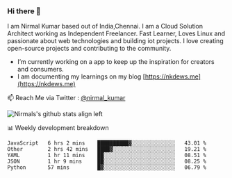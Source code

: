 ### Hi there 👋

 I am Nirmal Kumar based out of India,Chennai. I am a Cloud Solution Architect working as Independent Freelancer. Fast Learner, Loves Linux and passionate about web technologies and building iot projects. I love creating open-source projects and contributing to the community.

- I’m currently working on a app to keep up the inspiration for creators and consumers.
- I am documenting my learnings on my blog [https://nkdews.me](https://nkdews.me)

📫 Reach Me via  Twitter : [@nirmal_kumar](https://twitter.com/nirmal_kumar)

![Nirmals's github stats align left](https://github-readme-stats.vercel.app/api?username=nk-gears&show_icons=true)


📊 Weekly development breakdown

<!--START_SECTION:waka-->
```text
JavaScript   6 hrs 2 mins    ██████████▓░░░░░░░░░░░░░░   43.01 % 
Other        2 hrs 42 mins   ████▓░░░░░░░░░░░░░░░░░░░░   19.21 % 
YAML         1 hr 11 mins    ██░░░░░░░░░░░░░░░░░░░░░░░   08.51 % 
JSON         1 hr 9 mins     ██░░░░░░░░░░░░░░░░░░░░░░░   08.25 % 
Python       57 mins         █▓░░░░░░░░░░░░░░░░░░░░░░░   06.79 % 
```
<!--END_SECTION:waka-->


